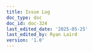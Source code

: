 ```yaml
---
title: Issue Log
doc_type: doc
doc_id: doc-324
last_edited_date: '2025-05-25'
last_edited_by: Ryan Laird
version: '1.0'
---
```



